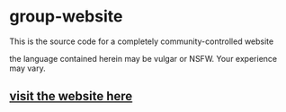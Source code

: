 # group-website

This is the source code for a completely community-controlled website

the language contained herein may be vulgar or NSFW. Your experience may vary.

## [visit the website here](https://hotel-vagina.neocities.org)
